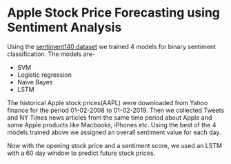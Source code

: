 # Apple Stock Price Forecasting using Sentiment Analysis

Using the [sentiment140 dataset](http://help.sentiment140.com/for-students/) we trained 4 models for binary sentiment classification. The models are- 
* SVM
* Logistic regression
* Naive Bayes
* LSTM

The historical Apple stock prices(AAPL) were downloaded from Yahoo finance for the period 01-02-2008 to 01-02-2019. Then we collected Tweets and NY Times news articles from the same time period about Apple and some Apple products like Macbooks, iPhones etc. Using the best of the 4 models trained above we assigned an overall sentiment value for each day. 

Now with the opening stock price and a sentiment score, we used an LSTM with a 60 day window to predict future stock prices.


